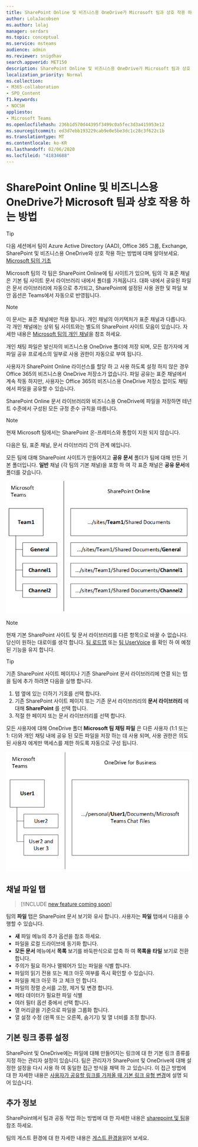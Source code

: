 ```yaml
---
title: SharePoint Online 및 비즈니스용 OneDrive가 Microsoft 팀과 상호 작용 하는 방법
author: LolaJacobsen
ms.author: lolaj
manager: serdars
ms.topic: conceptual
ms.service: msteams
audience: admin
ms.reviewer: snigdhav
search.appverid: MET150
description: SharePoint Online 및 비즈니스용 OneDrive가 Microsoft 팀과 상호 작용 하는 방법, 즉 개인 채팅 파일 저장 방법, 팀, 표준 채널, 문서 라이브러리 간의 관계에 대해 알아봅니다.
localization_priority: Normal
ms.collection:
- M365-collaboration
- SPO_Content
f1.keywords:
- NOCSH
appliesto:
- Microsoft Teams
ms.openlocfilehash: 236b1d570d44395f3499c0a5fec3d3a415953e12
ms.sourcegitcommit: ed3d7ebb193229cab9e0e5be3dc1c28c3f622c1b
ms.translationtype: MT
ms.contentlocale: ko-KR
ms.lasthandoff: 02/06/2020
ms.locfileid: "41834688"
---
```

# <a name="how-sharepoint-online-and-onedrive-for-business-interact-with-microsoft-teams"></a>SharePoint Online 및 비즈니스용 OneDrive가 Microsoft 팀과 상호 작용 하는 방법

> [!Tip]
> 다음 세션에서 팀이 Azure Active Directory (AAD), Office 365 그룹, Exchange, SharePoint 및 비즈니스용 OneDrive와 상호 작용 하는 방법에 대해 알아보세요. [Microsoft 팀의 기초](https://aka.ms/teams-foundations)

Microsoft 팀의 각 팀은 SharePoint Online에 팀 사이트가 있으며, 팀의 각 표준 채널은 기본 팀 사이트 문서 라이브러리 내에서 폴더를 가져옵니다. 대화 내에서 공유된 파일은 문서 라이브러리에 자동으로 추가되고, SharePoint에 설정된 사용 권한 및 파일 보안 옵션은 Teams에서 자동으로 반영됩니다.

> [!NOTE]
> 이 문서는 표준 채널에만 적용 됩니다. 개인 채널의 아키텍처가 표준 채널과 다릅니다. 각 개인 채널에는 상위 팀 사이트와는 별도의 SharePoint 사이트 모음이 있습니다. 자세한 내용은 [Microsoft 팀의 개인 채널](private-channels.md)을 참조 하세요.

개인 채팅 파일은 발신자의 비즈니스용 OneDrive 폴더에 저장 되며, 모든 참가자에 게 파일 공유 프로세스의 일부로 사용 권한이 자동으로 부여 됩니다.

사용자가 SharePoint Online 라이선스를 할당 하 고 사용 하도록 설정 하지 않은 경우 Office 365의 비즈니스용 OneDrive 저장소가 없습니다. 파일 공유는 표준 채널에서 계속 작동 하지만, 사용자는 Office 365의 비즈니스용 OneDrive 저장소 없이도 채팅에서 파일을 공유할 수 있습니다.

SharePoint Online 문서 라이브러리와 비즈니스용 OneDrive에 파일을 저장하면 테넌트 수준에서 구성된 모든 규정 준수 규칙을 따릅니다. 

> [!NOTE]
> 현재 Microsoft 팀에서는 SharePoint 온-프레미스와 통합이 지원 되지 않습니다.

다음은 팀, 표준 채널, 문서 라이브러리 간의 관계 예입니다.

모든 팀에 대해 SharePoint 사이트가 만들어지고 **공유 문서** 폴더가 팀에 대해 만든 기본 폴더입니다. **일반** 채널 (각 팀의 기본 채널)을 포함 하 여 각 표준 채널은 **공유 문서**에 폴더를 갖습니다.

![SharePoint Online의 공유 문서 폴더 다이어그램](media/Understand_how_SharePoint_Online_and_OneDrive_for_Business_interact_with_Microsoft_Teams_image1.png)

> [!NOTE]
> 현재 기본 SharePoint 사이트 및 문서 라이브러리를 다른 항목으로 바꿀 수 없습니다. 당신이 원하는 대로이를 생각 합니다. [팀 로드맵](https://aka.ms/teamsroadmap) 또는 [팀 UserVoice](https://aka.ms/TeamsUserVoice) 를 확인 하 여 예정 된 기능을 유지 합니다.

> [!TIP]
> 기존 SharePoint 사이트 페이지나 기존 SharePoint 문서 라이브러리에 연결 되는 탭을 팀에 추가 하려면 다음을 실행 합니다.
> 1. 탭 옆에 있는 더하기 기호를 선택 합니다.
> 2. 기존 SharePoint 사이트 페이지 또는 기존 문서 라이브러리의 **문서 라이브러리** 에 대해 **SharePoint** 를 선택 합니다.
> 3. 적절 한 페이지 또는 문서 라이브러리를 선택 합니다.

모든 사용자에 대해 OneDrive 폴더 **Microsoft 팀 채팅 파일** 은 다른 사용자 (1:1 또는 1: 다)와 개인 채팅 내에 공유 된 모든 파일을 저장 하는 데 사용 되며, 사용 권한은 의도 된 사용자 에게만 액세스를 제한 하도록 자동으로 구성 됩니다.

![Microsoft 팀 채팅 파일 이라는 OneDrive 폴더의 다이어그램](media/Understand_how_SharePoint_Online_and_OneDrive_for_Business_interact_with_Microsoft_Teams_image2.png)

## <a name="channel-files-tab"></a>채널 파일 탭

> [!INCLUDE [new feature coming soon](includes/new-feature-coming-soon-section.md)]

팀의 **파일** 탭은 SharePoint 문서 보기와 유사 합니다. 사용자는 **파일** 탭에서 다음을 수행할 수 있습니다.

- **새** 파일 메뉴의 추가 옵션을 참조 하세요.
- 파일을 로컬 드라이브에 동기화 합니다.
- **모든 문서** 메뉴에서 **목록** 보기를 바둑판식으로 압축 하 여 **목록을** **타일** 보기로 전환 합니다.
- 주의가 필요 하거나 맬웨어가 있는 파일을 식별 합니다.
- 파일의 읽기 전용 또는 체크 아웃 여부를 즉시 확인할 수 있습니다.
- 파일을 체크 아웃 하 고 체크 인 합니다.
- 파일의 정렬 순서를 고정, 제거 및 변경 합니다.
- 메타 데이터가 필요한 파일 식별
- 여러 필터 옵션 중에서 선택 합니다.
- 열 머리글을 기준으로 파일을 그룹화 합니다.
- 열 설정 수정 (왼쪽 또는 오른쪽, 숨기기) 및 열 너비를 조정 합니다.

## <a name="default-link-type-setting"></a>기본 링크 종류 설정

SharePoint 및 OneDrive에는 파일에 대해 만들어지는 링크에 대 한 기본 링크 종류를 지정 하는 관리자 설정이 있습니다. 팀은 관리자가 SharePoint 및 OneDrive에 대해 설정한 설정을 다시 사용 하 여 동일한 접근 방식을 채택 하 고 있습니다. 이 접근 방법에 대 한 자세한 내용은 [사용자가 공유할 링크를 가져올 때 기본 링크 유형 변경](https://docs.microsoft.com/sharepoint/change-default-sharing-link)에 설명 되어 있습니다. 

## <a name="more-information"></a>추가 정보

SharePoint에서 팀과 공동 작업 하는 방법에 대 한 자세한 내용은 [sharepoint 및 팀](https://techcommunity.microsoft.com/t5/Microsoft-SharePoint-Blog/SharePoint-and-Teams-Better-Together/ba-p/189593)을 참조 하세요.

팀의 게스트 환경에 대 한 자세한 내용은 [게스트 환경을](guest-experience.md)읽어 보세요.

